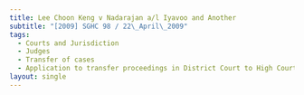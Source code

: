 ```yaml
---
title: Lee Choon Keng v Nadarajan a/l Iyavoo and Another
subtitle: "[2009] SGHC 98 / 22\_April\_2009"
tags:
  - Courts and Jurisdiction
  - Judges
  - Transfer of cases
  - Application to transfer proceedings in District Court to High Court
layout: single
---
```


